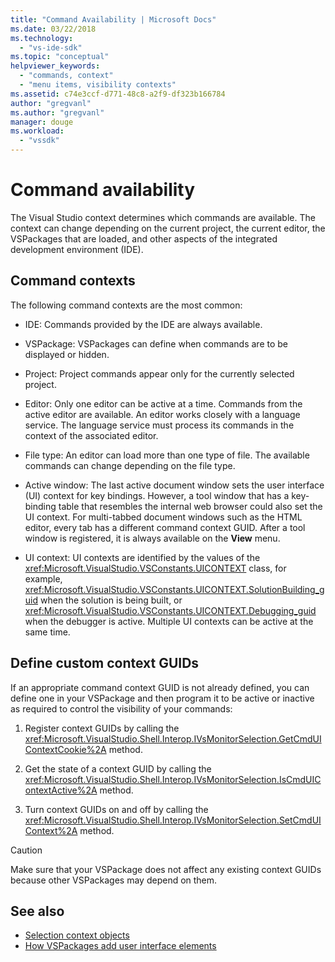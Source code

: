 ```yaml
---
title: "Command Availability | Microsoft Docs"
ms.date: 03/22/2018
ms.technology:
  - "vs-ide-sdk"
ms.topic: "conceptual"
helpviewer_keywords:
  - "commands, context"
  - "menu items, visibility contexts"
ms.assetid: c74e3ccf-d771-48c8-a2f9-df323b166784
author: "gregvanl"
ms.author: "gregvanl"
manager: douge
ms.workload:
  - "vssdk"
---
```

# Command availability

The Visual Studio context determines which commands are available. The context can change depending on the current project, the current editor, the VSPackages that are loaded, and other aspects of the integrated development environment (IDE).

## Command contexts

The following command contexts are the most common:

- IDE: Commands provided by the IDE are always available.

- VSPackage: VSPackages can define when commands are to be displayed or hidden.

- Project: Project commands appear only for the currently selected project.

- Editor: Only one editor can be active at a time. Commands from the active editor are available. An editor works closely with a language service. The language service must process its commands in the context of the associated editor.

- File type: An editor can load more than one type of file. The available commands can change depending on the file type.

- Active window: The last active document window sets the user interface (UI) context for key bindings. However, a tool window that has a key-binding table that resembles the internal web browser could also set the UI context. For multi-tabbed document windows such as the HTML editor, every tab has a different command context GUID. After a tool window is registered, it is always available on the **View** menu.

- UI context: UI contexts are identified by the values of the <xref:Microsoft.VisualStudio.VSConstants.UICONTEXT> class, for example, <xref:Microsoft.VisualStudio.VSConstants.UICONTEXT.SolutionBuilding_guid> when the solution is being built, or <xref:Microsoft.VisualStudio.VSConstants.UICONTEXT.Debugging_guid> when the debugger is active. Multiple UI contexts can be active at the same time.

## Define custom context GUIDs

If an appropriate command context GUID is not already defined, you can define one in your VSPackage and then program it to be active or inactive as required to control the visibility of your commands:

1.  Register context GUIDs by calling the <xref:Microsoft.VisualStudio.Shell.Interop.IVsMonitorSelection.GetCmdUIContextCookie%2A> method.

2.  Get the state of a context GUID by calling the <xref:Microsoft.VisualStudio.Shell.Interop.IVsMonitorSelection.IsCmdUIContextActive%2A> method.

3.  Turn context GUIDs on and off by calling the <xref:Microsoft.VisualStudio.Shell.Interop.IVsMonitorSelection.SetCmdUIContext%2A> method.
   
> [!CAUTION]
> Make sure that your VSPackage does not affect any existing context GUIDs because other VSPackages may depend on them.

## See also

- [Selection context objects](../../extensibility/internals/selection-context-objects.md)
- [How VSPackages add user interface elements](../../extensibility/internals/how-vspackages-add-user-interface-elements.md)